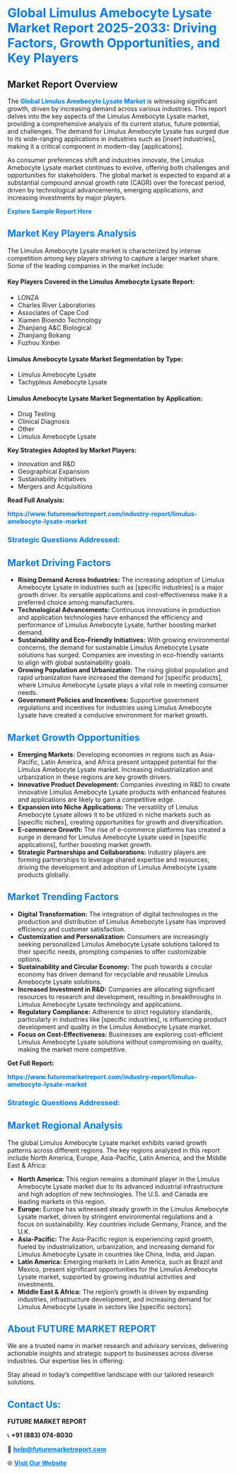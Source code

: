 <h1 style="color: #007BFF;">Global Limulus Amebocyte Lysate Market Report 2025-2033: Driving Factors, Growth Opportunities, and Key Players</h1>

<section id="overview">
<h2>Market Report Overview</h2>
<p>The <a href="https://www.futuremarketreport.com/industry-report/limulus-amebocyte-lysate-market" style="color: #007BFF; text-decoration: none;"><strong>Global Limulus Amebocyte Lysate Market</strong></a> is witnessing significant growth, driven by increasing demand across various industries. This report delves into the key aspects of the Limulus Amebocyte Lysate market, providing a comprehensive analysis of its current status, future potential, and challenges. The demand for Limulus Amebocyte Lysate has surged due to its wide-ranging applications in industries such as [insert industries], making it a critical component in modern-day [applications].</p>
<p>As consumer preferences shift and industries innovate, the Limulus Amebocyte Lysate market continues to evolve, offering both challenges and opportunities for stakeholders. The global market is expected to expand at a substantial compound annual growth rate (CAGR) over the forecast period, driven by technological advancements, emerging applications, and increasing investments by major players.</p>
</section>

<section id="overview">
<p><a href="https://www.futuremarketreport.com/request-sample/reportId=112450" style="color: #007BFF; text-decoration: none;"><strong>Explore Sample Report Here</strong></a></p>
</section>

<section id="key-players">
<h2 style="color: #007BFF;">Market Key Players Analysis</h2>
<p>The Limulus Amebocyte Lysate market is characterized by intense competition among key players striving to capture a larger market share. Some of the leading companies in the market include:</p>
<h4>Key Players Covered in the Limulus Amebocyte Lysate Report:</h4>
<ul><li>LONZA</li><li>Charles River Laboratories</li><li>Associates of Cape Cod</li><li>Xiamen Bioendo Technology</li><li>Zhanjiang A&amp;C Biological</li><li>Zhanjiang Bokang</li><li>Fuzhou Xinbei</li></ul>
<h4>Limulus Amebocyte Lysate Market Segmentation by Type:</h4>
<ul><li>Limulus Amebocyte Lysate</li><li>Tachypleus Amebocyte Lysate</li></ul>

<h4>Limulus Amebocyte Lysate Market Segmentation by Application:</h4>
<ul><li>Drug Testing</li><li>Clinical Diagnosis</li><li>Other</li><li>Limulus Amebocyte Lysate</li></ul>
<p><strong>Key Strategies Adopted by Market Players:</strong></p>
<ul>
<li>Innovation and R&D</li>
<li>Geographical Expansion</li>
<li>Sustainability Initiatives</li>
<li>Mergers and Acquisitions</li>
</ul>
</section>

<section>
<p><strong>Read Full Analysis: </strong></p><a href="https://www.futuremarketreport.com/industry-report/limulus-amebocyte-lysate-market" style="color: #007BFF; text-decoration: none;"><strong>https://www.futuremarketreport.com/industry-report/limulus-amebocyte-lysate-market</strong></a>
<h3 style="color: #007BFF;">Strategic Questions Addressed:</h3>
</section>

<section id="driving-factors">
<h2 style="color: #007BFF;">Market Driving Factors</h2>
<ul>
<li><strong>Rising Demand Across Industries:</strong> The increasing adoption of Limulus Amebocyte Lysate in industries such as [specific industries] is a major growth driver. Its versatile applications and cost-effectiveness make it a preferred choice among manufacturers.</li>
<li><strong>Technological Advancements:</strong> Continuous innovations in production and application technologies have enhanced the efficiency and performance of Limulus Amebocyte Lysate, further boosting market demand.</li>
<li><strong>Sustainability and Eco-Friendly Initiatives:</strong> With growing environmental concerns, the demand for sustainable Limulus Amebocyte Lysate solutions has surged. Companies are investing in eco-friendly variants to align with global sustainability goals.</li>
<li><strong>Growing Population and Urbanization:</strong> The rising global population and rapid urbanization have increased the demand for [specific products], where Limulus Amebocyte Lysate plays a vital role in meeting consumer needs.</li>
<li><strong>Government Policies and Incentives:</strong> Supportive government regulations and incentives for industries using Limulus Amebocyte Lysate have created a conducive environment for market growth.</li>
</ul>
</section>

<section id="growth-opportunities">
<h2 style="color: #007BFF;">Market Growth Opportunities</h2>
<ul>
<li><strong>Emerging Markets:</strong> Developing economies in regions such as Asia-Pacific, Latin America, and Africa present untapped potential for the Limulus Amebocyte Lysate market. Increasing industrialization and urbanization in these regions are key growth drivers.</li>
<li><strong>Innovative Product Development:</strong> Companies investing in R&D to create innovative Limulus Amebocyte Lysate products with enhanced features and applications are likely to gain a competitive edge.</li>
<li><strong>Expansion into Niche Applications:</strong> The versatility of Limulus Amebocyte Lysate allows it to be utilized in niche markets such as [specific niches], creating opportunities for growth and diversification.</li>
<li><strong>E-commerce Growth:</strong> The rise of e-commerce platforms has created a surge in demand for Limulus Amebocyte Lysate used in [specific applications], further boosting market growth.</li>
<li><strong>Strategic Partnerships and Collaborations:</strong> Industry players are forming partnerships to leverage shared expertise and resources, driving the development and adoption of Limulus Amebocyte Lysate products globally.</li>
</ul>
</section>

<section id="trending-factors">
<h2 style="color: #007BFF;">Market Trending Factors</h2>
<ul>
<li><strong>Digital Transformation:</strong> The integration of digital technologies in the production and distribution of Limulus Amebocyte Lysate has improved efficiency and customer satisfaction.</li>
<li><strong>Customization and Personalization:</strong> Consumers are increasingly seeking personalized Limulus Amebocyte Lysate solutions tailored to their specific needs, prompting companies to offer customizable options.</li>
<li><strong>Sustainability and Circular Economy:</strong> The push towards a circular economy has driven demand for recyclable and reusable Limulus Amebocyte Lysate solutions.</li>
<li><strong>Increased Investment in R&D:</strong> Companies are allocating significant resources to research and development, resulting in breakthroughs in Limulus Amebocyte Lysate technology and applications.</li>
<li><strong>Regulatory Compliance:</strong> Adherence to strict regulatory standards, particularly in industries like [specific industries], is influencing product development and quality in the Limulus Amebocyte Lysate market.</li>
<li><strong>Focus on Cost-Effectiveness:</strong> Businesses are exploring cost-efficient Limulus Amebocyte Lysate solutions without compromising on quality, making the market more competitive.</li>
</ul>
</section>

<section>
<p><strong>Get Full Report: </strong></p><a href="https://www.futuremarketreport.com/industry-report/limulus-amebocyte-lysate-market" style="color: #007BFF; text-decoration: none;"><strong>https://www.futuremarketreport.com/industry-report/limulus-amebocyte-lysate-market</strong></a>
<h3 style="color: #007BFF;">Strategic Questions Addressed:</h3>
</section>


<section id="regional-analysis">
<h2 style="color: #007BFF;">Market Regional Analysis</h2>
<p>The global Limulus Amebocyte Lysate market exhibits varied growth patterns across different regions. The key regions analyzed in this report include North America, Europe, Asia-Pacific, Latin America, and the Middle East & Africa:</p>
<ul>
<li><strong>North America:</strong> This region remains a dominant player in the Limulus Amebocyte Lysate market due to its advanced industrial infrastructure and high adoption of new technologies. The U.S. and Canada are leading markets in this region.</li>
<li><strong>Europe:</strong> Europe has witnessed steady growth in the Limulus Amebocyte Lysate market, driven by stringent environmental regulations and a focus on sustainability. Key countries include Germany, France, and the U.K.</li>
<li><strong>Asia-Pacific:</strong> The Asia-Pacific region is experiencing rapid growth, fueled by industrialization, urbanization, and increasing demand for Limulus Amebocyte Lysate in countries like China, India, and Japan.</li>
<li><strong>Latin America:</strong> Emerging markets in Latin America, such as Brazil and Mexico, present significant opportunities for the Limulus Amebocyte Lysate market, supported by growing industrial activities and investments.</li>
<li><strong>Middle East & Africa:</strong> The region’s growth is driven by expanding industries, infrastructure development, and increasing demand for Limulus Amebocyte Lysate in sectors like [specific sectors].</li>
</ul>
</section>

<footer>
<h2 style="color: #007BFF;">About FUTURE MARKET REPORT</h2>
<p>We are a trusted name in market research and advisory services, delivering actionable insights and strategic support to businesses across diverse industries. Our expertise lies in offering:</p>

<p>Stay ahead in today’s competitive landscape with our tailored research solutions.</p>

<h2 style="color: #007BFF;">Contact Us:</h2>
<p><strong>FUTURE MARKET REPORT</strong></p>
<p>📞 <strong>+91 (883) 074-8030</strong></p>
<p>📧 <strong><a href="mailto:help@futuremarketreport.com" style="color: #007BFF;">help@futuremarketreport.com</a></strong></p>
<p>🌐 <strong><a href="https://www.futuremarketreport.com/" style="color: #007BFF;">Visit Our Website</a></strong></p>
</footer>